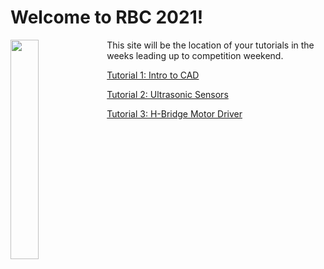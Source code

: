 
# Welcome to RBC 2021!

<img align="left" width="30%" src="https://user-images.githubusercontent.com/7232997/126860940-009ba613-f3ba-4a22-a2ac-aea0a9892a64.png">

This site will be the location of your tutorials in the weeks leading up to competition weekend.

[Tutorial 1: Intro to CAD](./solidworks_tutorial.md)

[Tutorial 2: Ultrasonic Sensors](./ultrasonics_tutorial.md)

[Tutorial 3: H-Bridge Motor Driver](./H-bridge_tutorial.md)
